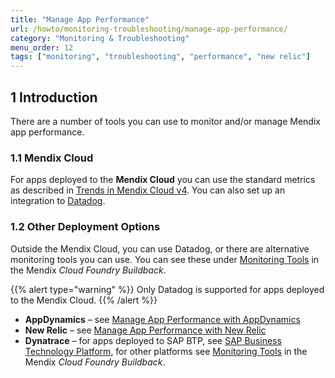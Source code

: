 ```yaml
---
title: "Manage App Performance"
url: /howto/monitoring-troubleshooting/manage-app-performance/
category: "Monitoring & Troubleshooting"
menu_order: 12
tags: ["monitoring", "troubleshooting", "performance", "new relic"]
---
```


## 1 Introduction

There are a number of tools you can use to monitor and/or manage Mendix app performance.

### 1.1 Mendix Cloud

For apps deployed to the **Mendix Cloud** you can use the standard metrics as described in [Trends in Mendix Cloud v4](/developerportal/operate/trends-v4/). You can also set up an integration to [Datadog](/developerportal/operate/datadog-metrics/).

### 1.2 Other Deployment Options

Outside the Mendix Cloud, you can use Datadog, or there are alternative monitoring tools you can use. You can see these under [Monitoring Tools](https://github.com/mendix/cf-mendix-buildpack#monitoring-tools) in the Mendix *Cloud Foundry Buildback*.

{{% alert type="warning" %}}
Only Datadog is supported for apps deployed to the Mendix Cloud.
{{% /alert %}}

* **AppDynamics** – see [Manage App Performance with AppDynamics](/howto/monitoring-troubleshooting/manage-app-performance-with-appdynamics/)
* **New Relic** – see [Manage App Performance with New Relic](/howto/monitoring-troubleshooting/manage-app-performance-with-new-relic/)
* **Dynatrace** – for apps deployed to SAP BTP, see [SAP Business Technology Platform](/developerportal/deploy/sap-cloud-platform/#runtime-tab), for other platforms see [Monitoring Tools](https:/github.com/mendix/cf-mendix-buildpack#monitoring-tools) in the Mendix *Cloud Foundry Buildback*.
